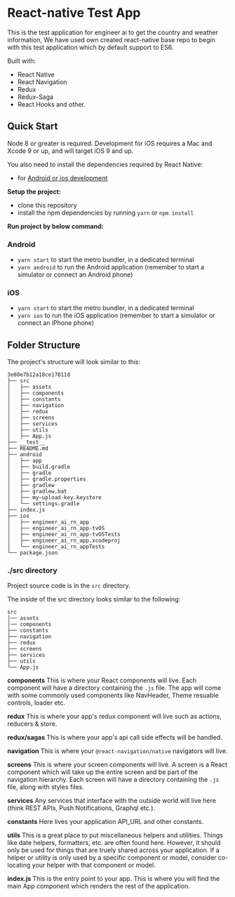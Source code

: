 # React-native Test App

This is the test application for engineer ai to get the country and weather information, We have used own created react-native base repo to begin with this test application which by default support to ES6.

Built with:

- React Native
- React Navigation
- Redux
- Redux-Saga
- React Hooks and other.

## Quick Start

Node 8 or greater is required. Development for iOS requires a Mac and Xcode 9 or up, and will target iOS 9 and up.

You also need to install the dependencies required by React Native:

- for [Android or ios development](https://reactnative.dev/docs/environment-setup)

**Setup the project:**

- clone this repository
- install the npm dependencies by running `yarn` or `npm install`

**Run project by below command:**

### Android

- `yarn start` to start the metro bundler, in a dedicated terminal
- `yarn android` to run the Android application (remember to start a simulator or connect an Android phone)

### iOS

- `yarn start` to start the metro bundler, in a dedicated terminal
- `yarn ios` to run the iOS application (remember to start a simulator or connect an iPhone phone)

## Folder Structure

The project's structure will look similar to this:

```
3e80e7b12a18ce17811d
├── src
│   ├── assets
│   ├── components
│   ├── constants
│   ├── navigation
│   ├── redux
│   ├── screens
│   ├── services
│   ├── utils
│   ├── App.js
├── __test__
├── README.md
├── android
│   ├── app
│   ├── build.gradle
│   ├── gradle
│   ├── gradle.properties
│   ├── gradlew
│   ├── gradlew.bat
│   ├── my-upload-key.keystore
│   └── settings.gradle
├── index.js
├── ios
│   ├── engineer_ai_rn_app
│   ├── engineer_ai_rn_app-tvOS
│   ├── engineer_ai_rn_app-tvOSTests
│   ├── engineer_ai_rn_app.xcodeproj
│   └── engineer_ai_rn_appTests
└── package.json

```

### ./src directory

Project source code is in the `src` directory.

The inside of the src directory looks similar to the following:

```
src
│── assets
│── components
├── constants
├── navigation
├── redux
├── screens
├── services
├── utils
└── App.js
```

**components**
This is where your React components will live. Each component will have a directory containing the `.js` file. The app will come with some commonly used components like NavHeader, Theme resuable controls, loader etc.

**redux**
This is where your app's redux component will live such as actions, reducers & store.

**redux/sagas**
This is where your app's api call side effects will be handled.

**navigation**
This is where your `@react-navigation/native` navigators will live.

**screens**
This is where your screen components will live. A screen is a React component which will take up the entire screen and be part of the navigation hierarchy. Each screen will have a directory containing the `.js` file, along with styles files.

**services**
Any services that interface with the outside world will live here (think REST APIs, Push Notifications, Graphql etc.).

**constants**
Here lives your application API_URL and other constants.

**utils**
This is a great place to put miscellaneous helpers and utilities. Things like date helpers, formatters, etc. are often found here. However, it should only be used for things that are truely shared across your application. If a helper or utility is only used by a specific component or model, consider co-locating your helper with that component or model.

**index.js** This is the entry point to your app. This is where you will find the main App component which renders the rest of the application.
